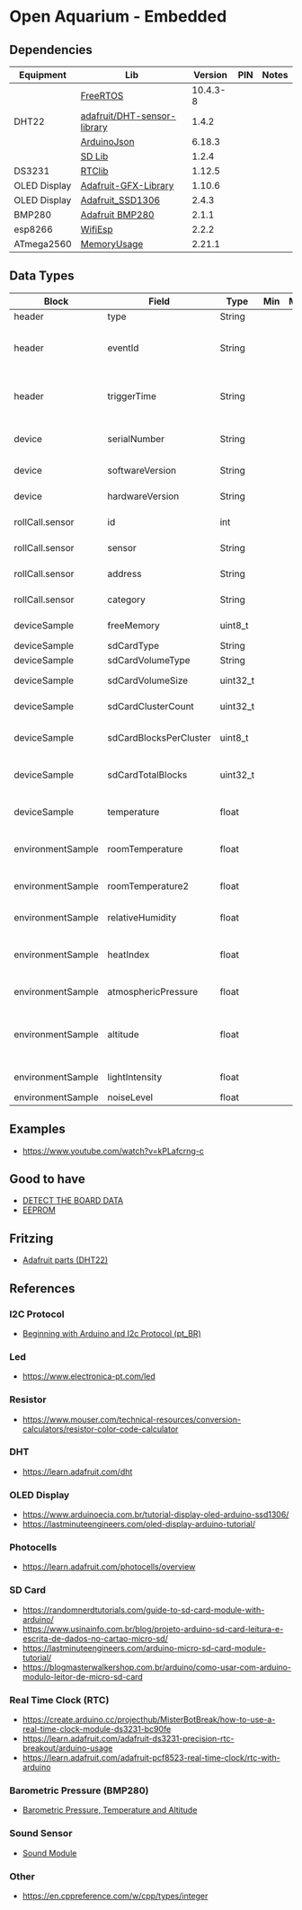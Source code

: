 # Open Aquarium - Embedded

## Dependencies

| Equipment    | Lib                                                                           | Version | PIN | Notes |
|--------------|-------------------------------------------------------------------------------|---------|-----|-------|
|              | [FreeRTOS](https://github.com/feilipu/Arduino_FreeRTOS_Library)               | 10.4.3-8|     |         |
| DHT22        | [adafruit/DHT-sensor-library](https://github.com/adafruit/DHT-sensor-library) | 1.4.2   |     |       |
|              | [ArduinoJson](https://arduinojson.org)                                        | 6.18.3  |     |       |
|              | [SD Lib](https://www.arduino.cc/en/Reference/SD)                              | 1.2.4   |     |       |
| DS3231       | [RTClib](https://github.com/adafruit/RTClib)                                  | 1.12.5  |     |       |
| OLED Display | [Adafruit-GFX-Library](https://github.com/adafruit/Adafruit-GFX-Library)      | 1.10.6  |     |       |
| OLED Display | [Adafruit_SSD1306](https://github.com/adafruit/Adafruit_SSD1306)              | 2.4.3   |     |       |
| BMP280       | [Adafruit BMP280](https://github.com/adafruit/Adafruit_BMP280_Library)        | 2.1.1   |     |       |
| esp8266      | [WifiEsp](https://github.com/bportaluri/WiFiEsp)                              | 2.2.2   |     |       |
| ATmega2560   | [MemoryUsage](https://github.com/Locoduino/MemoryUsage)                       | 2.21.1  |     |       |


## Data Types

| Block             | Field                  | Type     | Min | Max | Unit    | Notes                                      |
|-------------------|------------------------|----------|-----|-----|---------|--------------------------------------------|
| header            | type                   | String   |     |     |         | Event type                                 |
| header            | eventId                | String   |     |     |         | Event unique universal ID (UUID)           |
| header            | triggerTime            | String   |     |     |         | Date/Time when the event occured           |
| device            | serialNumber           | String   |     |     |         | Hardware serial number                     |
| device            | softwareVersion        | String   |     |     |         | Software version                           |
| device            | hardwareVersion        | String   |     |     |         | Hardware version                           |
| rollCall.sensor   | id                     | int      |     |     |         | Sequential number                          |
| rollCall.sensor   | sensor                 | String   |     |     |         | Sensor name                                |
| rollCall.sensor   | address                | String   |     |     |         | Sensor address, pin                        |
| rollCall.sensor   | category               | String   |     |     |         | Sensor category                            |
| deviceSample      | freeMemory             | uint8_t  |     |     | Byte    | Free SRAM memory                           |
| deviceSample      | sdCardType             | String   |     |     |         | SD, SD2                                    |
| deviceSample      | sdCardVolumeType       | String   |     |     |         | FAT, FAT32                                 |
| deviceSample      | sdCardVolumeSize       | uint32_t |     |     | Byte    | MicroSD Volume size                        |
| deviceSample      | sdCardClusterCount     | uint32_t |     |     | Unit    | Number of clusters                         |
| deviceSample      | sdCardBlocksPerCluster | uint8_t  |     |     | Unit    | Number of blocks per cluster               |
| deviceSample      | sdCardTotalBlocks      | uint32_t |     |     | Unit    | Total number of blocks                     |
| deviceSample      | temperature            | float    |     |     | Celcius | Device internal temperature                |
| environmentSample | roomTemperature        | float    |     |     | Celcius | Room temperature (DHT22)                   |
| environmentSample | roomTemperature2       | float    |     |     | Celcius | Room temperature (BMP280)                  |
| environmentSample | relativeHumidity       | float    |     |     | %       | Relative Humidity                          |
| environmentSample | heatIndex              | float    |     |     | Celcius | Human-perceived equivalent temperature     |
| environmentSample | atmosphericPressure    | float    |     |     | Pascal  | Atmosferic pressure                        |
| environmentSample | altitude               | float    |     |     | Meters  | Relative altitude related to the sea level |
| environmentSample | lightIntensity         | float    |     |     | ?       | Light intensity                            |
| environmentSample | noiseLevel             | float    |     |     | ?       | Noise level                                |

## Examples

* https://www.youtube.com/watch?v=kPLafcrng-c

## Good to have

* [DETECT THE BOARD DATA](https://tonygaitatzis-blog.tumblr.com/post/134967126657/determine-arduino-board-programmatically)
* [EEPROM](https://www.arduino.cc/en/Tutorial/LibraryExamples/EEPROMWrite)

## Fritzing

- [Adafruit parts (DHT22)](https://github.com/adafruit/Fritzing-Library/blob/master/AdaFruit.fzbz)

## References

### I2C Protocol

- [Beginning with Arduino and I2c Protocol (pt_BR)](https://cadernodelaboratorio.com.br/iniciando-com-o-arduino-o-protocolo-i2c/)

### Led

- https://www.electronica-pt.com/led

### Resistor

- https://www.mouser.com/technical-resources/conversion-calculators/resistor-color-code-calculator

### DHT

- https://learn.adafruit.com/dht

### OLED Display

- https://www.arduinoecia.com.br/tutorial-display-oled-arduino-ssd1306/
- https://lastminuteengineers.com/oled-display-arduino-tutorial/

### Photocells

- https://learn.adafruit.com/photocells/overview


### SD Card

- https://randomnerdtutorials.com/guide-to-sd-card-module-with-arduino/
- https://www.usinainfo.com.br/blog/projeto-arduino-sd-card-leitura-e-escrita-de-dados-no-cartao-micro-sd/
- https://lastminuteengineers.com/arduino-micro-sd-card-module-tutorial/
- https://blogmasterwalkershop.com.br/arduino/como-usar-com-arduino-modulo-leitor-de-micro-sd-card

### Real Time Clock (RTC)

- https://create.arduino.cc/projecthub/MisterBotBreak/how-to-use-a-real-time-clock-module-ds3231-bc90fe
- https://learn.adafruit.com/adafruit-ds3231-precision-rtc-breakout/arduino-usage
- https://learn.adafruit.com/adafruit-pcf8523-real-time-clock/rtc-with-arduino

### Barometric Pressure (BMP280)

* [Barometric Pressure, Temperature and Altitude](https://www.arduinoecia.com.br/bmp280-pressao-temperatura-altitude/)

### Sound Sensor

- [Sound Module](https://pt.aliexpress.com/item/32530266337.html?spm=a2g0o.detail.0.0.6c603fd2kr8CLq&gps-id=pcDetailBottomMoreThisSeller&scm=1007.13339.169870.0&scm_id=1007.13339.169870.0&scm-url=1007.13339.169870.0&pvid=20c5b25b-54bc-4fd5-96ca-1a44b0beb038&_t=gps-id:pcDetailBottomMoreThisSeller,scm-url:1007.13339.169870.0,pvid:20c5b25b-54bc-4fd5-96ca-1a44b0beb038,tpp_buckets:668%230%23131923%2367_668%230%23131923%2367_668%23888%233325%2313_668%23888%233325%2313_668%232846%238111%231996_668%232717%237566%23838_668%231000022185%231000066058%230_668%233468%2315615%23686_668%232846%238111%231996_668%232717%237566%23838_668%233164%239976%23243_668%233468%2315615%23686)

### Other

* https://en.cppreference.com/w/cpp/types/integer
